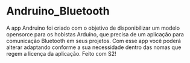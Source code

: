 # Andruino_Bluetooth

A app Andruino foi criado com o objetivo de disponibilizar um modelo opensorce para os hobistas Arduíno, que precisa de um aplicação para comunicação Bluetooth em seus projetos. Com esse app você poderá alterar adaptando conforme a sua necessidade dentro das nomas que regem a licença da aplicação. Feito com S2!
